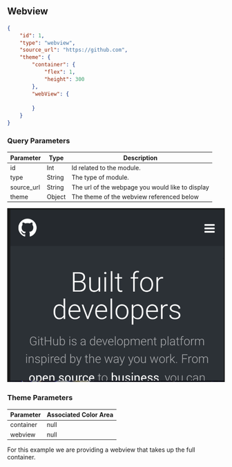 ## Webview

```json
{
	"id": 1,
	"type": "webview",
	"source_url": "https://github.com", 
	"theme": {
		"container": {
			"flex": 1,
			"height": 300
		},
		"webView": {

		}
	}
}
```

### Query Parameters

Parameter | Type | Description
--------- | ------- | -----------
id | Int | Id related to the module.
type | String | The type of module.
source_url | String | The url of the webpage you would like to display
theme | Object | The theme of the webview referenced below


![module](../images/webview.png)

### Theme Parameters

Parameter | Associated Color Area
--------- | -----------
container | null
webview | null

For this example we are providing a webview that takes up the full container.
